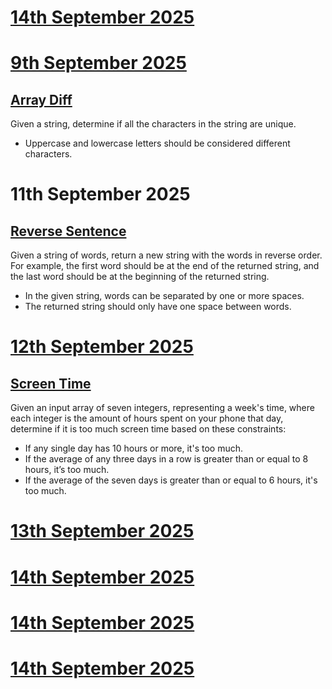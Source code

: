 # <u> 14th September 2025 </u>
# <u> 9th September 2025 </u> <br>
## <u> Array Diff </u> <br>
Given a string, determine if all the characters in the string are unique.<br>
* Uppercase and lowercase letters should be considered different characters.<br>
# 11th September 2025</u> <br>
## <u> Reverse Sentence </u> <br>
Given a string of words, return a new string with the words in reverse order. For example, the first word should be at the end of the returned string, and the last word should be at the beginning of the returned string.<br>
* In the given string, words can be separated by one or more spaces.<br>
* The returned string should only have one space between words.<br>
# <u> 12th September 2025 </u> <br>
## <u> Screen Time </u>
Given an input array of seven integers, representing a week's time, where each integer is the amount of hours spent on your phone that day, determine if it is too much screen time based on these constraints:<br>
* If any single day has 10 hours or more, it's too much.
* If the average of any three days in a row is greater than or equal to 8 hours, it’s too much.
* If the average of the seven days is greater than or equal to 6 hours, it's too much.
# <u> 13th September 2025 </u>
# <u> 14th September 2025 </u>
# <u> 14th September 2025 </u>
# <u> 14th September 2025 </u>
